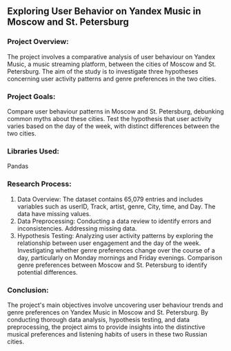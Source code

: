 ## Exploring User Behavior on Yandex Music in Moscow and St. Petersburg

### Project Overview:
The project involves a comparative analysis of user behaviour on Yandex Music, a music streaming platform, between the cities of Moscow and St. Petersburg. The aim of the study is to investigate three hypotheses concerning user activity patterns and genre preferences in the two cities.

### Project Goals:
Compare user behaviour patterns in Moscow and St. Petersburg, debunking common myths about these cities.
Test the hypothesis that user activity varies based on the day of the week, with distinct differences between the two cities.

### Libraries Used:
Pandas

### Research Process:

1. Data Overview:
The dataset contains 65,079 entries and includes variables such as userID, Track, artist, genre, City, time, and Day.
The data have missing values.
2. Data Preprocessing:
Conducting a data review to identify errors and inconsistencies.
Addressing missing data.
3. Hypothesis Testing:
Analyzing user activity patterns by exploring the relationship between user engagement and the day of the week.
Investigating whether genre preferences change over the course of a day, particularly on Monday mornings and Friday evenings.
Сomparison genre preferences between Moscow and St. Petersburg to identify potential differences.  

### Conclusion:
The project's main objectives involve uncovering user behaviour trends and genre preferences on Yandex Music in Moscow and St. Petersburg. By conducting thorough data analysis, hypothesis testing, and data preprocessing, the project aims to provide insights into the distinctive musical preferences and listening habits of users in these two Russian cities.
